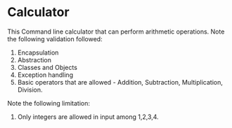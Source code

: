 # Calculator
This Command line calculator that can perform arithmetic operations. 
Note the following validation followed:
1. Encapsulation 
2. Abstraction
3. Classes and Objects
4. Exception handling
5. Basic operators that are allowed - Addition, Subtraction, Multiplication, Division.

Note the following limitation:
1. Only integers are allowed in input among 1,2,3,4.
